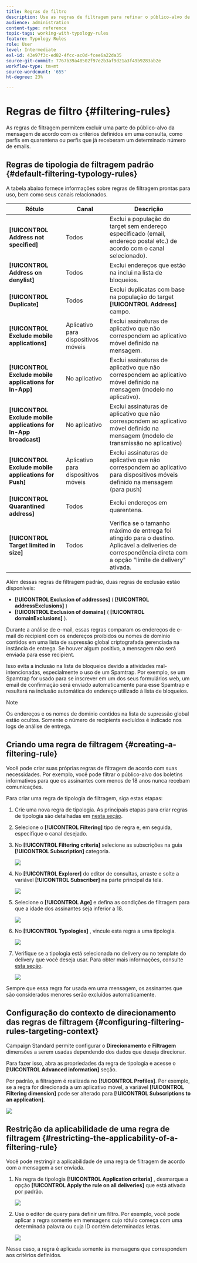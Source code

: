 ```yaml
---
title: Regras de filtro
description: Use as regras de filtragem para refinar o público-alvo de suas mensagens.
audience: administration
content-type: reference
topic-tags: working-with-typology-rules
feature: Typology Rules
role: User
level: Intermediate
exl-id: 43e97f3c-ed82-4fcc-ac0d-fcee6a22da35
source-git-commit: 7767b39a48502f97e2b3af9d21a3f49b9283ab2e
workflow-type: tm+mt
source-wordcount: '655'
ht-degree: 23%

---
```


# Regras de filtro {#filtering-rules}

As regras de filtragem permitem excluir uma parte do público-alvo da mensagem de acordo com os critérios definidos em uma consulta, como perfis em quarentena ou perfis que já receberam um determinado número de emails.

## Regras de tipologia de filtragem padrão {#default-filtering-typology-rules}

A tabela abaixo fornece informações sobre regras de filtragem prontas para uso, bem como seus canais relacionados.

| Rótulo | Canal | Descrição |
| ---------|----------|---------|
| **[!UICONTROL Address not specified]** | Todos | Exclui a população do target sem endereço especificado (email, endereço postal etc.) de acordo com o canal selecionado). |
| **[!UICONTROL Address on denylist]** | Todos | Exclui endereços que estão na inclui na lista de bloqueios. |
| **[!UICONTROL Duplicate]** | Todos | Exclui duplicatas com base na população do target **[!UICONTROL Address]** campo. |
| **[!UICONTROL Exclude mobile applications]** | Aplicativo para dispositivos móveis | Exclui assinaturas de aplicativo que não correspondem ao aplicativo móvel definido na mensagem. |
| **[!UICONTROL Exclude mobile applications for In-App]** | No aplicativo | Exclui assinaturas de aplicativo que não correspondem ao aplicativo móvel definido na mensagem (modelo no aplicativo). |
| **[!UICONTROL Exclude mobile applications for In-App broadcast]** | No aplicativo | Exclui assinaturas de aplicativo que não correspondem ao aplicativo móvel definido na mensagem (modelo de transmissão no aplicativo) |
| **[!UICONTROL Exclude mobile applications for Push]** | Aplicativo para dispositivos móveis | Exclui assinaturas de aplicativo que não correspondem ao aplicativo para dispositivos móveis definido na mensagem (para push) |
| **[!UICONTROL Quarantined address]** | Todos | Exclui endereços em quarentena. |
| **[!UICONTROL Target limited in size]** | Todos | Verifica se o tamanho máximo de entrega foi atingido para o destino. Aplicável a deliveries de correspondência direta com a opção &quot;limite de delivery&quot; ativada. |

Além dessas regras de filtragem padrão, duas regras de exclusão estão disponíveis:

* **[!UICONTROL Exclusion of addresses]** ( **[!UICONTROL addressExclusions]** )
* **[!UICONTROL Exclusion of domains]** ( **[!UICONTROL domainExclusions]** ).

Durante a análise de e-mail, essas regras comparam os endereços de e-mail do recipient com os endereços proibidos ou nomes de domínio contidos em uma lista de supressão global criptografada gerenciada na instância de entrega. Se houver algum positivo, a mensagem não será enviada para esse recipient.

Isso evita a inclusão na lista de bloqueios devido a atividades mal-intencionadas, especialmente o uso de um Spamtrap. Por exemplo, se um Spamtrap for usado para se inscrever em um dos seus formulários web, um email de confirmação será enviado automaticamente para esse Spamtrap e resultará na inclusão automática do endereço utilizado à lista de bloqueios.

>[!NOTE]
>
>Os endereços e os nomes de domínio contidos na lista de supressão global estão ocultos. Somente o número de recipients excluídos é indicado nos logs de análise de entrega.

## Criando uma regra de filtragem {#creating-a-filtering-rule}

Você pode criar suas próprias regras de filtragem de acordo com suas necessidades. Por exemplo, você pode filtrar o público-alvo dos boletins informativos para que os assinantes com menos de 18 anos nunca recebam comunicações.

Para criar uma regra de tipologia de filtragem, siga estas etapas:

1. Crie uma nova regra de tipologia. As principais etapas para criar regras de tipologia são detalhadas em [nesta seção](../../sending/using/managing-typology-rules.md).

1. Selecione o **[!UICONTROL Filtering]** tipo de regra e, em seguida, especifique o canal desejado.

1. No **[!UICONTROL Filtering criteria]** selecione as subscrições na guia **[!UICONTROL Subscription]** categoria.

   ![](assets/typology_create-rule-subscription.png)

1. No **[!UICONTROL Explorer]** do editor de consultas, arraste e solte a variável **[!UICONTROL Subscriber]** na parte principal da tela.

   ![](assets/typology_create-rule-subscriber.png)

1. Selecione o **[!UICONTROL Age]** e defina as condições de filtragem para que a idade dos assinantes seja inferior a 18.

   ![](assets/typology_create-rule-age.png)

1. No **[!UICONTROL Typologies]** , vincule esta regra a uma tipologia.

   ![](assets/typology_create-rule-typology.png)

1. Verifique se a tipologia está selecionada no delivery ou no template do delivery que você deseja usar. Para obter mais informações, consulte [esta seção](../../sending/using/managing-typologies.md#applying-typologies-to-messages).

   ![](assets/typology_template.png)

Sempre que essa regra for usada em uma mensagem, os assinantes que são considerados menores serão excluídos automaticamente.

## Configuração do contexto de direcionamento das regras de filtragem {#configuring-filtering-rules-targeting-context}

Campaign Standard permite configurar o  **Direcionamento** e **Filtragem** dimensões a serem usadas dependendo dos dados que deseja direcionar.

Para fazer isso, abra as propriedades da regra de tipologia e acesse o **[!UICONTROL Advanced information]** seção.

Por padrão, a filtragem é realizada no **[!UICONTROL Profiles]**. Por exemplo, se a regra for direcionada a um aplicativo móvel, a variável **[!UICONTROL Filtering dimension]** pode ser alterado para **[!UICONTROL Subscriptions to an application]**.

![](assets/typology_rule-order_2.png)

## Restrição da aplicabilidade de uma regra de filtragem {#restricting-the-applicability-of-a-filtering-rule}

Você pode restringir a aplicabilidade de uma regra de filtragem de acordo com a mensagem a ser enviada.

1. Na regra de tipologia **[!UICONTROL Application criteria]** , desmarque a opção **[!UICONTROL Apply the rule on all deliveries]** que está ativada por padrão.

   ![](assets/typology_limit.png)

1. Use o editor de query para definir um filtro. Por exemplo, você pode aplicar a regra somente em mensagens cujo rótulo começa com uma determinada palavra ou cuja ID contém determinadas letras.

   ![](assets/typology_limit-rule.png)

Nesse caso, a regra é aplicada somente às mensagens que correspondem aos critérios definidos.
